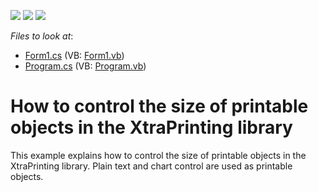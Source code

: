 <!-- default badges list -->
![](https://img.shields.io/endpoint?url=https://codecentral.devexpress.com/api/v1/VersionRange/128597236/13.2.5%2B)
[![](https://img.shields.io/badge/Open_in_DevExpress_Support_Center-FF7200?style=flat-square&logo=DevExpress&logoColor=white)](https://supportcenter.devexpress.com/ticket/details/E317)
[![](https://img.shields.io/badge/📖_How_to_use_DevExpress_Examples-e9f6fc?style=flat-square)](https://docs.devexpress.com/GeneralInformation/403183)
<!-- default badges end -->
<!-- default file list -->
*Files to look at*:

* [Form1.cs](./CS/Form1.cs) (VB: [Form1.vb](./VB/Form1.vb))
* [Program.cs](./CS/Program.cs) (VB: [Program.vb](./VB/Program.vb))
<!-- default file list end -->
# How to control the size of printable objects in the XtraPrinting library


<p>This example explains how to control the size of printable objects in the XtraPrinting library. Plain text and chart control are used as printable objects.</p>

<br/>


